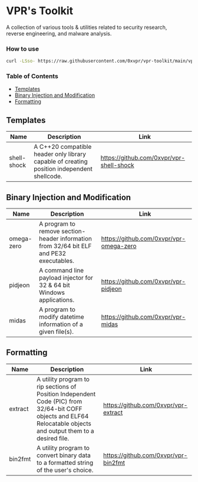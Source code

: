 # VPR's Toolkit
A collection of various tools & utilities related to security research,  
reverse engineering, and malware analysis.

### How to use
```bash
curl -LSso- https://raw.githubusercontent.com/0xvpr/vpr-toolkit/main/vpr-toolkit | python3 - -p ./toolkit -i vpr-omega-zero
```

### Table of Contents
- [Templates](#templates)
- [Binary Injection and Modification](#binary-injection-and-modification)
- [Formatting](#formatting)

## Templates
|Name|Description|Link|
|----|-----------|----|
|shell-shock|A C++20 compatible header only library capable of creating position independent shellcode.|https://github.com/0xvpr/vpr-shell-shock|

## Binary Injection and Modification
|Name|Description|Link|
|----|-----------|----|
|omega-zero|A program to remove section-header information from 32/64 bit ELF and PE32 executables.|https://github.com/0xvpr/vpr-omega-zero|
|pidjeon|A command line payload injector for 32 & 64 bit Windows applications.|https://github.com/0xvpr/vpr-pidjeon|
|midas|A program to modify datetime information of a given file(s).|https://github.com/0xvpr/vpr-midas|

## Formatting
|Name|Description|Link|
|----|-----------|----|
|extract|A utility program to rip sections of Position Independent Code (PIC) from 32/64-bit COFF objects and ELF64 Relocatable objects and output them to a desired file.|https://github.com/0xvpr/vpr-extract|
|bin2fmt|A utility program to convert binary data to a formatted string of the user's choice.|https://github.com/0xvpr/vpr-bin2fmt|
